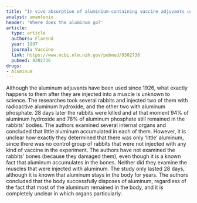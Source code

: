 ```yaml
---
title: "In vivo absorption of aluminium-containing vaccine adjuvants using 26Al"
analyst: amantonio
header: 'Where does the aluminum go?'
article:
  type: article
  authors: Flarend
  year: 1997
  journal: Vaccine
  link: https://www.ncbi.nlm.nih.gov/pubmed/9302736
  pubmed: 9302736
drugs:
- Aluminum
---
```


Although the aluminum adjuvants have been used since 1926, what exactly happens to them after they are injected into a muscle is unknown to science.
The researches took several rabbits and injected two of them with radioactive aluminum hydroxide, and the other two with aluminum phosphate. 28 days later the rabbits were killed and at that moment 94% of aluminum hydroxide and 78% of aluminum phosphate still remained in the rabbits’ bodies.
The authors examined several internal organs and concluded that little aluminum accumulated in each of them. However, it is unclear how exactly they determined that there was only ‘little’ aluminum, since there was no control group of rabbits that were not injected with any kind of vaccine in the experiment. The authors have not examined the rabbits’ bones (because they damaged them), even though it is a known fact that aluminum accumulates in the bones. Neither did they examine the muscles that were injected with aluminum.
The study only lasted 28 days, although it is known that aluminum stays in the body for years.
The authors concluded that the body successfully disposes of aluminum, regardless of the fact that most of the aluminum remained in the body, and it is completely unclear in which organs particularly.
